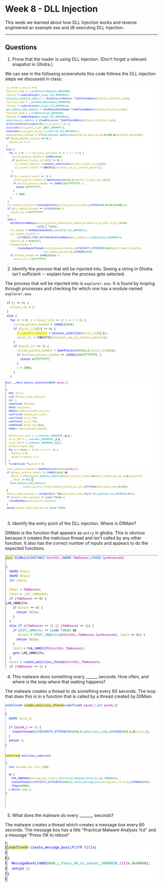 # Week 8 - DLL Injection




This week we learned about how DLL Injection works and reverse engineered an example exe and dll executing DLL Injection.




---

## Questions

1) Prove that the loader is using DLL injection. (Don't forget a relevant snapshot in Ghidra.)

We can see in the following screenshots this code follows the DLL injection steps we discussed in class:

![code screenshot](./screenshots/DLLInjection1.png)
![code screenshot](./screenshots/DLLInjection2.png)

2) Identify the process that will be injected into. Seeing a string in Ghidra isn't sufficient -- explain how the process gets selected.

The process that will be injected into is `explorer.exe`. It is found by looping through processes and checking for which one has a module named `explorer.exe`.

![code screenshot](./screenshots/ProcessSelection1.png)
![code screenshot](./screenshots/ProcessSelection2.png)
![code screenshot](./screenshots/ProcessSelection3.png)

3) Identify the entry point of the DLL injection. Where is DllMain?

DllMain is the function that appears as `entry` in ghidra. This is obvious because it creates the malicious thread and isn't called by any other function. It also has the correct number of inputs and appears to do the expected functions.

![code screenshot](./screenshots/DllMain.png)

4) This malware does something every ______ seconds. How often, and where is the loop where that waiting happens?

The malware creates a thread to do something every 60 seconds. The loop that does this is in a function that is called by a thread created by DllMain.

![code screenshot](./screenshots/MaliciousThread.png)
![code screenshot](./screenshots/MaliciousCode.png)

5) What does the malware do every _______ seconds?

The malware creates a thread which creates a message box every 60 seconds. The message box has a title "Practical Malware Analysis %d" and a message "Press OK to reboot"

![code screenshot](./screenshots/MessageBox.png)